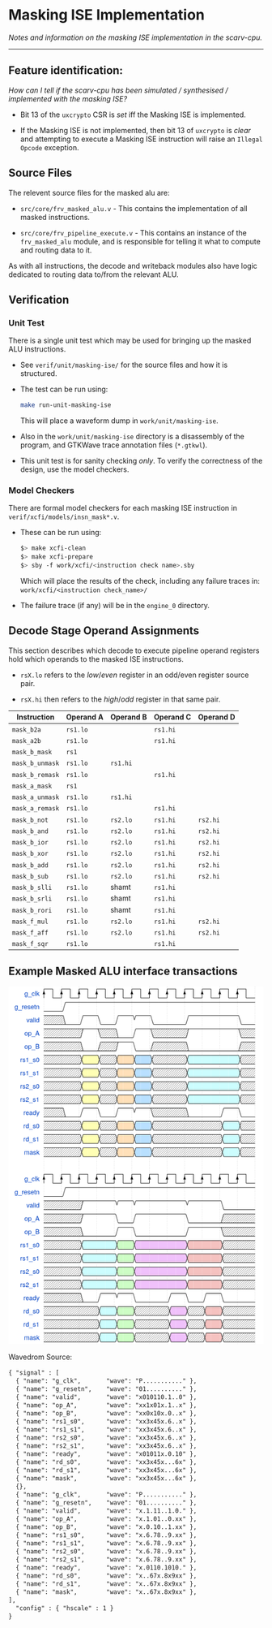 
# Masking ISE Implementation

*Notes and information on the masking ISE implementation in the scarv-cpu.*

---

## Feature identification:

*How can I tell if the scarv-cpu has been simulated / synthesised / implemented
with the masking ISE?*

- Bit 13 of the `uxcrypto` CSR is *set* iff the Masking ISE is implemented.

- If the Masking ISE is not implemented, then bit 13 of `uxcrypto` is *clear*
  and attempting to execute a Masking ISE instruction will raise an
  `Illegal Opcode` exception.

## Source Files

The relevent source files for the masked alu are:

- `src/core/frv_masked_alu.v` - This contains the implementation of
  all masked instructions.

- `src/core/frv_pipeline_execute.v` - This contains an instance of
  the `frv_masked_alu` module, and is responsible for telling it
  what to compute and routing data to it.

As with all instructions, the decode and writeback modules also have
logic dedicated to routing data to/from the relevant ALU.

## Verification

### Unit Test

There is a single unit test which may be used for bringing up the
masked ALU instructions.

- See `verif/unit/masking-ise/` for the source files and how it is
  structured.

- The test can be run using:

  ```sh
  make run-unit-masking-ise
  ```

  This will place a waveform dump in `work/unit/masking-ise`.

- Also in the `work/unit/masking-ise` directory is a disassembly of the
  program, and GTKWave trace annotation files (`*.gtkwl`).

- This unit test is for sanity checking *only*. To verify the correctness
  of the design, use the model checkers.


### Model Checkers

There are formal model checkers for each masking ISE instruction in
`verif/xcfi/models/insn_mask*.v`.

- These can be run using:

  ```sh
  $> make xcfi-clean
  $> make xcfi-prepare
  $> sby -f work/xcfi/<instruction check name>.sby
  ```

  Which will place the results of the check, including any failure traces
  in: `work/xcfi/<instruction check_name>/`

- The failure trace (if any) will be in the `engine_0` directory.


## Decode Stage Operand Assignments

This section describes which decode to execute pipeline operand registers
hold which operands to the masked ISE instructions.

- `rsX.lo` refers to the *low*/*even* register in an odd/even register source
  pair.

- `rsX.hi` then refers to the *high*/*odd* register in that same pair.

Instruction     | Operand A | Operand B | Operand C | Operand D
----------------|-----------|-----------|-----------|------------
`mask_b2a`      | `rs1.lo`  |           | `rs1.hi`  |
`mask_a2b`      | `rs1.lo`  |           | `rs1.hi`  |
`mask_b_mask`   | `rs1`     |           |           |
`mask_b_unmask` | `rs1.lo`  | `rs1.hi`  |           |
`mask_b_remask` | `rs1.lo`  |           | `rs1.hi`  |
`mask_a_mask`   | `rs1`     |           |           |
`mask_a_unmask` | `rs1.lo`  | `rs1.hi`  |           |
`mask_a_remask` | `rs1.lo`  |           | `rs1.hi`  |
`mask_b_not`    | `rs1.lo`  | `rs2.lo`  | `rs1.hi`  | `rs2.hi`
`mask_b_and`    | `rs1.lo`  | `rs2.lo`  | `rs1.hi`  | `rs2.hi`
`mask_b_ior`    | `rs1.lo`  | `rs2.lo`  | `rs1.hi`  | `rs2.hi`
`mask_b_xor`    | `rs1.lo`  | `rs2.lo`  | `rs1.hi`  | `rs2.hi`
`mask_b_add`    | `rs1.lo`  | `rs2.lo`  | `rs1.hi`  | `rs2.hi`
`mask_b_sub`    | `rs1.lo`  | `rs2.lo`  | `rs1.hi`  | `rs2.hi`
`mask_b_slli`   | `rs1.lo`  | shamt     | `rs1.hi`  |         
`mask_b_srli`   | `rs1.lo`  | shamt     | `rs1.hi`  |         
`mask_b_rori`   | `rs1.lo`  | shamt     | `rs1.hi`  |         
`mask_f_mul`    | `rs1.lo`  | `rs2.lo`  | `rs1.hi`  | `rs2.hi`
`mask_f_aff`    | `rs1.lo`  | `rs2.lo`  | `rs1.hi`  | `rs2.hi`
`mask_f_sqr`    | `rs1.lo`  |           | `rs1.hi`  |         


## Example Masked ALU interface transactions

![Interface Timing Diagram](if-masked-alu.png)

Wavedrom Source:

```
{ "signal" : [
  { "name": "g_clk",       "wave": "P..........." },
  { "name": "g_resetn",    "wave": "01.........." },
  { "name": "valid",       "wave": "x010110.1..0" },
  { "name": "op_A",        "wave": "xx1x01x.1..x" },
  { "name": "op_B",        "wave": "xx0x10x.0..x" },
  { "name": "rs1_s0",      "wave": "xx3x45x.6..x" },
  { "name": "rs1_s1",      "wave": "xx3x45x.6..x" },
  { "name": "rs2_s0",      "wave": "xx3x45x.6..x" },
  { "name": "rs2_s1",      "wave": "xx3x45x.6..x" },
  { "name": "ready",       "wave": "x01011x.0.10" },
  { "name": "rd_s0",       "wave": "xx3x45x...6x" },
  { "name": "rd_s1",       "wave": "xx3x45x...6x" },
  { "name": "mask",        "wave": "xx3x45x...6x" },
  {},
  { "name": "g_clk",       "wave": "P..........." },
  { "name": "g_resetn",    "wave": "01.........." },
  { "name": "valid",       "wave": "x.1.11..1.0." },
  { "name": "op_A",        "wave": "x.1.01..0.xx" },
  { "name": "op_B",        "wave": "x.0.10..1.xx" },
  { "name": "rs1_s0",      "wave": "x.6.78..9.xx" },
  { "name": "rs1_s1",      "wave": "x.6.78..9.xx" },
  { "name": "rs2_s0",      "wave": "x.6.78..9.xx" },
  { "name": "rs2_s1",      "wave": "x.6.78..9.xx" },
  { "name": "ready",       "wave": "x.0110.1010." },
  { "name": "rd_s0",       "wave": "x..67x.8x9xx" },
  { "name": "rd_s1",       "wave": "x..67x.8x9xx" },
  { "name": "mask",        "wave": "x..67x.8x9xx" },
],
  "config" : { "hscale" : 1 }
}

```
